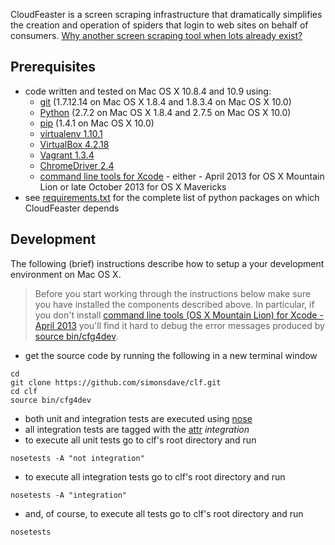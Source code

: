 CloudFeaster is a screen scraping infrastructure that dramatically
simplifies the creation and operation of spiders that login to web
sites on behalf of consumers.
[Why another screen scraping tool when lots already exist?](https://github.com/simonsdave/clf/wiki/FAQ#lots-of-screen-scraping-utilities-exist-why-create-another-one)

Prerequisites 
-------------
* code written and tested on Mac OS X 10.8.4 and 10.9 using:
  * [git](http://git-scm.com/) (1.7.12.14 on Mac OS X 1.8.4 and 1.8.3.4 on Mac OS X 10.0) 
  * [Python](http://www.python.org/) (2.7.2 on Mac OS X 1.8.4 and 2.7.5 on Mac OS X 10.0) 
  * [pip](http://www.pip-installer.org/en/latest/installing.html) (1.4.1 on Mac OS X 10.0)
  * [virtualenv 1.10.1](https://pypi.python.org/pypi/virtualenv)
  * [VirtualBox 4.2.18](https://www.virtualbox.org/wiki/Downloads)
  * [Vagrant 1.3.4](http://downloads.vagrantup.com/tags/v1.3.4)
  * [ChromeDriver 2.4](http://chromedriver.storage.googleapis.com/index.html?path=2.4/)
  * [command line tools for Xcode](https://developer.apple.com/downloads/index.action) - either - April 2013 for OS X Mountain Lion or late October 2013 for OS X Mavericks
* see
[requirements.txt](https://github.com/simonsdave/clf/blob/master/requirements.txt "requirements.txt")
for the complete list of python packages on which CloudFeaster depends

Development
-----------
The following (brief) instructions describe how to setup a your development environment
on Mac OS X.

> Before you start working through the instructions below make sure you
> have installed the components described above. In particular, if you don't install
> [command line tools (OS X Mountain Lion) for Xcode - April 2013](https://developer.apple.com/downloads/index.action)
> you'll find it hard to debug the error messages produced by
> [source bin/cfg4dev](https://github.com/simonsdave/clf/blob/master/bin/cfg4dev). 

* get the source code by running the following in a new terminal window

~~~~~
cd
git clone https://github.com/simonsdave/clf.git
cd clf
source bin/cfg4dev
~~~~~

* both unit and integration tests are executed using
[nose](http://nose.readthedocs.org/en/latest/)
* all integration tests are tagged with the
[attr](http://nose.readthedocs.org/en/latest/plugins/attrib.html) *integration*
* to execute all unit tests go to clf's root directory and run

~~~~~
nosetests -A "not integration"
~~~~~

* to execute all integration tests go to clf's root directory and run

~~~~~
nosetests -A "integration"
~~~~~

* and, of course, to execute all tests go to clf's root directory and run

~~~~~
nosetests
~~~~~

